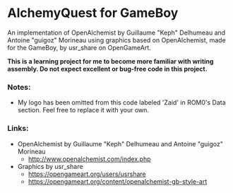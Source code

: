 # AlchemyQuest for GameBoy
An implementation of OpenAlchemist by Guillaume "Keph" Delhumeau and
Antoine "guigoz" Morineau using graphics based on OpenAlchemist, made for the
GameBoy, by usr_share on OpenGameArt.

__This is a learning project for me to become more familiar with writing
assembly. Do not expect excellent or bug-free code in this project.__

### Notes:
* My logo has been omitted from this code labeled 'Zaid' in ROM0's Data
section. Feel free to replace it with your own.

### Links:
* OpenAlchemist by Guillaume "Keph" Delhumeau and Antoine "guigoz" Morineau
  - http://www.openalchemist.com/index.php
* Graphics by usr_share
  - https://opengameart.org/users/usrshare
  - https://opengameart.org/content/openalchemist-gb-style-art
